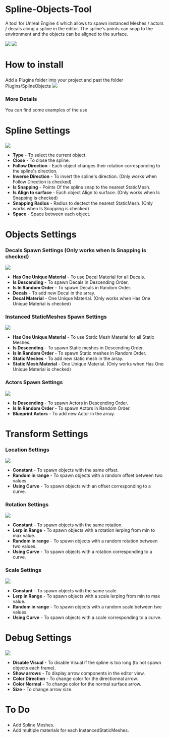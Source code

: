# Spline-Objects-Tool
A tool for Unreal Engine 4 which allows to spawn instanced Meshes / actors / decals along a spline in the editor.
The spline's points can snap to the environment and the objects can be aligned to the surface.

![](https://github.com/Louis1351/Spline-Objects-Tool/blob/master/Images/pres.PNG)
![](https://github.com/Louis1351/Spline-Objects-Tool/blob/master/Images/pres2.PNG)

# How to install<h3>
Add a Plugins folder into your project and past the folder Plugins/SplineObjects
![](https://github.com/Louis1351/Spline-Objects-Tool/blob/master/Images/folder_Settings.PNG)
 
### More Details
You can find some examples of the use 
 
# Spline Settings<h3>
![](https://github.com/Louis1351/Spline-Objects-Tool/blob/master/Images/Spline_Settings.PNG)
* **Type** - To select the current object.
* **Close** - To close the spline.
* **Follow Direction** - Each object changes their rotation corresponding to the spline's direction.  
* **Inverse Direction** - To invert the spline's direction. (Only works when Follow Direction is checked)
* **Is Snapping** - Points Of the spline snap to the nearest StaticMesh.
* **Is Align to surface** - Each object Align to surface. (Only works when Is Snapping is checked)
* **Snapping Radius** - Radius to dectect the nearest StaticMesh. (Only works when Is Snapping is checked)
* **Space** - Space between each object.  
 
# Objects Settings<h3>
 
### Decals Spawn Settings (Only works when Is Snapping is checked)
![](https://github.com/Louis1351/Spline-Objects-Tool/blob/master/Images/Decals_Settings.PNG)
* **Has One Unique Material** - To use Decal Material for all Decals.
* **Is Descending** - To spawn Decals in Descending Order.
* **Is In Random Order** - To spawn Decals in Random Order.
* **Decals** - To add new Decal in the array.
* **Decal Material** - One Unique Material. (Only works when Has One Unique Material is checked)
 
### Instanced StaticMeshes Spawn Settings
![](https://github.com/Louis1351/Spline-Objects-Tool/blob/master/Images/InstancedStaticMeshes_Settings.PNG)
* **Has One Unique Material** - To use Static Mesh Material for all Static Meshes.
* **Is Descending** - To spawn Static meshes in Descending Order.
* **Is In Random Order** - To spawn Static meshes in Random Order.
* **Static Meshes** - To add new static mesh in the array.
* **Static Mesh Material** - One Unique Material. (Only works when Has One Unique Material is checked)
 
### Actors Spawn Settings
![](https://github.com/Louis1351/Spline-Objects-Tool/blob/master/Images/Actors_Settings.PNG)
* **Is Descending** - To spawn Actors in Descending Order.
* **Is In Random Order** - To spawn Actors in Random Order.
* **Blueprint Actors** - To add new Actor in the array.

# Transform Settings<h3>
 
### Location Settings
![](https://github.com/Louis1351/Spline-Objects-Tool/blob/master/Images/Location_Settings.PNG)
* **Constant** - To spawn objects with the same offset.
* **Random in range** - To spawn objects with a random offset between two values.
* **Using Curve** - To spawn objects with an offset corresponding to a curve.
 
### Rotation Settings
![](https://github.com/Louis1351/Spline-Objects-Tool/blob/master/Images/Rotation_Settings.PNG)
* **Constant** - To spawn objects with the same rotation.
* **Lerp in Range** - To spawn objects with a rotation lerping from min to max value.
* **Random in range** - To spawn objects with a random rotation between two values.
* **Using Curve** - To spawn objects with a rotation corresponding to a curve.

### Scale Settings
![](https://github.com/Louis1351/Spline-Objects-Tool/blob/master/Images/Scale_Settings.PNG)
* **Constant** - To spawn objects with the same scale.
* **Lerp in Range** - To spawn objects with a scale lerping from min to max value.
* **Random in range** - To spawn objects with a random scale between two values.
* **Using Curve** - To spawn objects with a scale corresponding to a curve.

# Debug Settings<h3>
![](https://github.com/Louis1351/Spline-Objects-Tool/blob/master/Images/Debug_Settings.PNG)
* **Disable Visual** - To disable Visual if the spline is too long (to not spawn objects each frame).
* **Show arrows** - To display arrow components in the editor view.
* **Color Direction** - To change color for the directionnal arrow.
* **Color Normal** - To change color for the normal surface arrow.
* **Size** - To change arrow size.
 
# To Do<h3>
* Add Spline Meshes.
* Add multiple materials for each InstancedStaticMeshes.
